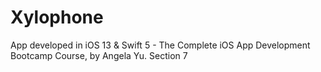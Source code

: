 # Xylophone
App developed in iOS 13 &amp; Swift 5 - The Complete iOS App Development Bootcamp Course, by Angela Yu. Section 7

